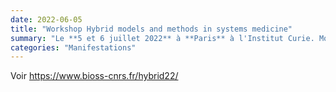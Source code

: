 ```yaml
---
date: 2022-06-05
title: "Workshop Hybrid models and methods in systems medicine"
summary: "Le **5 et 6 juillet 2022** à **Paris** à l'Institut Curie. Modèles et des méthodes hybrides pour la biologie systémique et la médecine, y compris des travaux autour de formalismes hybrides comme les automates temporisés et hybrides, le couplage de modèles en intégrant des contraintes combinatoires et continues, et l'utilisation de l'apprentissage automatique pour concevoir des modèles et identifier leurs paramètres. Le programme couvrira à la fois les aspects théoriques et les applications concrètes à la biologie des systèmes et à la médecine, dans le domaine des rythmes biologiques, du système immunitaire, du métabolisme et du cancer."
categories: "Manifestations"
---
```


Voir https://www.bioss-cnrs.fr/hybrid22/
